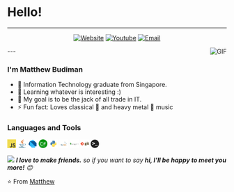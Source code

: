 # Hello!
---
<p align="center">
<a href="https://www.mbudiman.com/"><img alt="Website" src="https://img.shields.io/badge/Website-www.mbudiman.com-blue?style=flat-square&logo=google-chrome"></a> 
<a href="https://youtube.com/channel/UCxXdfk-udlBrLJji8nBipMg"><img alt="Youtube" src="https://img.shields.io/badge/Youtube-mrbudiman-blue?style=flat-square&logo=youtube"></a>
<a href="mailto:mattbud2011@gmail.com"><img alt="Email" src="https://img.shields.io/badge/Email-mattbud2011@gmail.com-blue?style=flat-square&logo=gmail"></a>
</p>
---
<img align="right" alt="GIF" src="https://raw.githubusercontent.com/haoruilee/haoruilee/master/pic/pusheencode.gif" />

### I'm Matthew Budiman

- 🔭 Information Technology graduate from Singapore. 
- 🙂 Learning whatever is interesting :) 
- 💬 My goal is to be the jack of all trade in IT.  
- ⚡ Fun fact: Loves classical 🎵 and heavy metal 🤘 music

### Languages and Tools

<code><img height="20" src="https://raw.githubusercontent.com/github/explore/80688e429a7d4ef2fca1e82350fe8e3517d3494d/topics/javascript/javascript.png"></code>
<code><img height="20" src="https://raw.githubusercontent.com/github/explore/80688e429a7d4ef2fca1e82350fe8e3517d3494d/topics/java/java.png"></code>
<code><img height="20" src="https://raw.githubusercontent.com/github/explore/80688e429a7d4ef2fca1e82350fe8e3517d3494d/topics/dart/dart.png"></code>
<code><img height="20" src="https://raw.githubusercontent.com/github/explore/80688e429a7d4ef2fca1e82350fe8e3517d3494d/topics/csharp/csharp.png"></code>
<code><img height="20" src="https://raw.githubusercontent.com/github/explore/80688e429a7d4ef2fca1e82350fe8e3517d3494d/topics/python/python.png"></code>
<code><img height="20" src="https://raw.githubusercontent.com/github/explore/80688e429a7d4ef2fca1e82350fe8e3517d3494d/topics/mysql/mysql.png"></code>
<code><img height="20" src="https://raw.githubusercontent.com/github/explore/80688e429a7d4ef2fca1e82350fe8e3517d3494d/topics/mongodb/mongodb.png"></code>
<code><img height="20" src="https://raw.githubusercontent.com/github/explore/80688e429a7d4ef2fca1e82350fe8e3517d3494d/topics/git/git.png"></code>
<code><img height="20" src="https://raw.githubusercontent.com/github/explore/80688e429a7d4ef2fca1e82350fe8e3517d3494d/topics/terminal/terminal.png"></code>


<img src="https://media.giphy.com/media/LnQjpWaON8nhr21vNW/giphy.gif" width="60"> <em><b>I love to make friends.</b> so if you want to say <b>hi, I'll be happy to meet you more!</b> 😊</em>



⭐️ From [Matthew](https://github.com/mattBman23)
